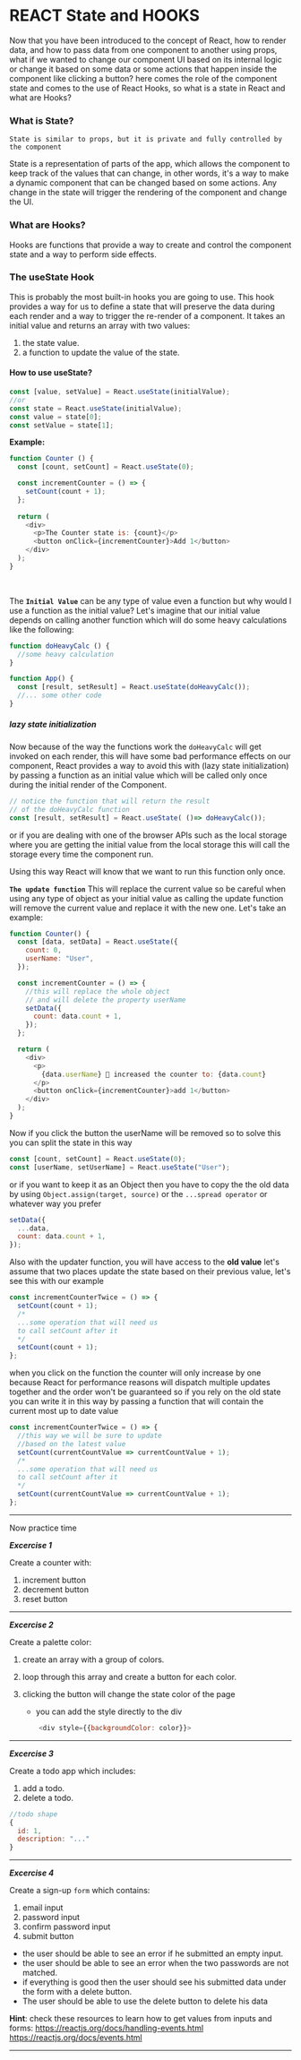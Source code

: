 # REACT State and HOOKS

Now that you have been introduced to the concept of React, how to render data, and how to pass data from one component to another using props, what if we wanted to change our component UI based on its internal logic or change it based on some data or some actions that happen inside the component like clicking a button? here comes the role of the component state and comes to the use of React Hooks, so what is a state in React and what are Hooks?

### What is State?
`State is similar to props, but it is private and fully controlled by the component`

State is a representation of parts of the app, which allows the component to keep track of the values that can change, in other words, it's a way to make a dynamic component that can be changed based on some actions.
Any change in the state will trigger the rendering of the component and change the UI.


### What are Hooks?
Hooks are functions that provide a way to create and control the component state and a way to perform side effects.

### The useState Hook
This is probably the most built-in hooks you are going to use. This hook provides a way for us to define a state that will preserve the data during each render and a way to trigger the re-render of a component. It takes an initial value and returns an array with two values:
1. the state value.
2. a function to update the value of the state.

#### How to use useState?

```js
const [value, setValue] = React.useState(initialValue);
//or
const state = React.useState(initialValue);
const value = state[0];
const setValue = state[1];
```

**Example:** 

```js
function Counter () {
  const [count, setCount] = React.useState(0);

  const incrementCounter = () => {
    setCount(count + 1);
  };
    
  return (
    <div>
      <p>The Counter state is: {count}</p>
      <button onClick={incrementCounter}>Add 1</button>
    </div>
  );
}
```
<br>

The **`Initial Value`** can be any type of value even a function but why would I use a function as the initial value?
Let's imagine that our initial value depends on calling another function which will do some heavy calculations like the following:

```js
function doHeavyCalc () {
  //some heavy calculation
}

function App() {
  const [result, setResult] = React.useState(doHeavyCalc());
  //... some other code
}
```
##### lazy state initialization
Now because of the way the functions work the `doHeavyCalc` will get invoked on each render, this will have some bad performance effects on our component, React provides a way to avoid this with (lazy state initialization) by passing a function as an initial value which will be called only once during the initial render of the Component.

```js
// notice the function that will return the result
// of the doHeavyCalc function
const [result, setResult] = React.useState( ()=> doHeavyCalc());
```
or if you are dealing with one of the browser APIs such as the local storage where you are getting the initial value from the local storage this will call the storage every time the component run.

Using this way React will know that we want to run this function only once.

**`The update function`** This will replace the current value so be careful when using any type of object as your initial value as calling the update function will remove the current value and replace it with the new one.
Let's take an example:

```js
function Counter() {
  const [data, setData] = React.useState({
    count: 0,
    userName: "User",
  });

  const incrementCounter = () => {
    //this will replace the whole object
    // and will delete the property userName
    setData({
      count: data.count + 1,
    });
  };

  return (
    <div>
      <p>
        {data.userName} 👤 increased the counter to: {data.count}
      </p>
      <button onClick={incrementCounter}>add 1</button>
    </div>
  );
}

```

Now if you click the button the userName will be removed so to solve this you can split the state in this way
```js
const [count, setCount] = React.useState(0);
const [userName, setUserName] = React.useState("User");
```
or if you want to keep it as an Object then you have to copy the the old data by using `Object.assign(target, source)` or the `...spread operator` or whatever way you prefer
```js
setData({
  ...data,
  count: data.count + 1,
});
```

Also with the updater function, you will have access to the **old value** let's assume that two places update the state based on their previous value, let's see this with our example

```js
const incrementCounterTwice = () => {
  setCount(count + 1);
  /*
  ...some operation that will need us
  to call setCount after it
  */
  setCount(count + 1);
};
```

when you click on the function the counter will only increase by one because React for performance reasons will dispatch multiple updates together and the order won't be guaranteed so if you rely on the old state you can write it in this way by passing a function that will contain the current most up to date value

```js
const incrementCounterTwice = () => {
  //this way we will be sure to update
  //based on the latest value
  setCount(currentCountValue => currentCountValue + 1);
  /*
  ...some operation that will need us
  to call setCount after it
  */
  setCount(currentCountValue => currentCountValue + 1);
};
```

---

Now practice time

***Excercise 1***

Create a counter with: 
1. increment button
2. decrement button
3. reset button

---

***Excercise 2***

Create a palette color:
1. create an array with a group of colors.
2. loop through this array and create a button for each color.
3. clicking the button will change the state color of the page
    - you can add the style directly to the div 
    
    ```js
        <div style={{backgroundColor: color}}>
    ```

---

***Excercise 3***

Create a todo app which includes:
1. add a todo.
2. delete a todo.
```js
//todo shape
{
  id: 1,
  description: "..."
}
```

---

***Excercise 4***

Create a sign-up `form` which contains:
1. email input
1. password input
1. confirm password input
1. submit button
- the user should be able to see an error if he submitted an empty input.
- the user should be able to see an error when the two passwords are not matched.
- if everything is good then the user should see his submitted data under the form with a delete button.
- The user should be able to use the delete button to delete his data

**Hint**: check these resources to learn how to get values from inputs and forms:
https://reactjs.org/docs/handling-events.html
https://reactjs.org/docs/events.html


---
